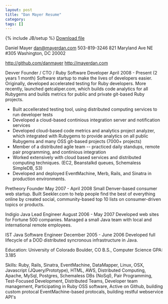 ```yaml
---
layout: post
title: "Dan Mayer Resume"
category:
tags: []
---
```

{% include JB/setup %}
<a href="http://www.mayerdan.com/Dan_Mayer_Resume.txt">Download file</a>

Daniel Mayer
dan@mayerdan.com
503-819-3246
821 Maryland Ave NE #305
Washington, DC 20002

http://github.com/danmayer
http://mayerdan.com

Devver
Founder / CTO / Ruby Software Developer
April 2008 - Present  (2 years 1 month)
Software startup to make the lives of developers easier. Originally, developed accelerated testing for Ruby developers. More recently, launched getcaliper.com, which builds code analytics for all Rubygems and builds metrics for public and private git-based Ruby projects.
 * Built accellerated testing tool, using distributed computing services to run developer tests
 * Developed a cloud-based continious integration server and notification services
 * Developed cloud-based code metrics and analytics project analyzer, which integrated with Rubygems to provide analytics on all public Rubygems and many OSS git-based projects (7000+ projects)
 * Member of a distributed agile team -- practiced daily standups, remote pair programming, and continious integration
 * Worked extensively with cloud based services and distributed computing techniques. (EC2, Beanstalkd queues, Schemaless SimpleDB, S3)
 * Developed and deployed EventMachine, Merb, Rails, and Sinatra in production environments.

Pretheory
Founder
May 2007 - April 2008 
Small Denver-based consumer web startup. Built Seekler.com to help people find the best of everything online by created social, community-based top 10 lists on consumer-driven topics or products.

Indigio
Java Lead Engineer
August 2006 - May 2007 
Developed web sites for Fortune 500 companies. Managed a small Java team with local and international remote employees. 

IST
Java Software Engineer
December 2005 - June 2006
Developed full lifecycle of a DOD distributed syncronous infrastructure in Java.

Education: 
University of Colorado
Boulder, CO
B.S., Computer Science
GPA: 3.185

Skills:
Ruby, Rails, Sinatra, EventMachine, DataMapper, Linux, OSX, Javascript (JQuery/Prototype), HTML, AWS, Distributed Computing, Apache, MySql, Postgres, Schemaless DBs (NoSql), Pair Programming, Test-Focused Development, Distributed Teams, Developer team management, Participating in Ruby OSS software, Active on Github, building custom protocal EventMachine-based protocals, building restful webservice API's